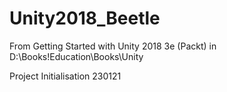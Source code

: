 # Unity2018_Beetle
From Getting Started with Unity 2018 3e (Packt) in D:\Books\!Education\Books\Unity

Project Initialisation 230121
